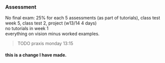 ### Assessment
No final exam: 25% for each 5 assessments (as part of tutorials), class test week
5, class test 2, project (w13/14 4 days)  
no tutorials in week 1  
everything on vision minus worked examples.  
>TODO praxis monday 13:15

#### this is a change I have made.
